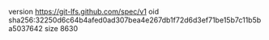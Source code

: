 version https://git-lfs.github.com/spec/v1
oid sha256:32250d6c64b4afed0ad307bea4e267db1f72d6d3ef71be15b7c11b5ba5037642
size 8630
